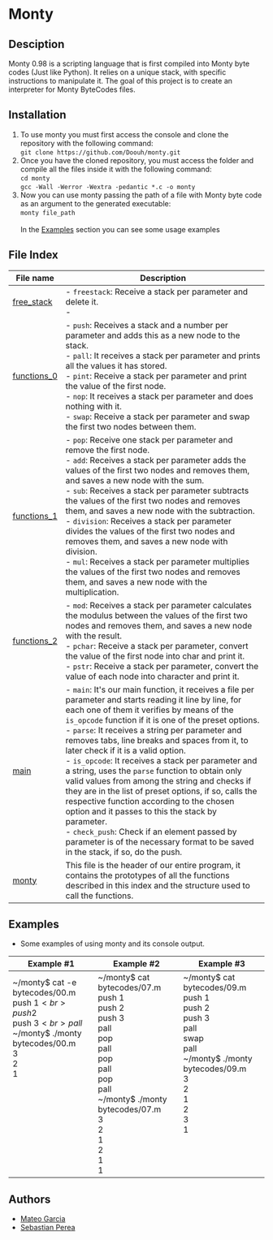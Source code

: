 # Monty

## Desciption

Monty 0.98 is a scripting language that is first compiled into Monty byte codes (Just like Python). It relies on a unique stack, with specific instructions to manipulate it. The goal of this project is to create an interpreter for Monty ByteCodes files.

## Installation

1. To use monty you must first access the console and clone the repository with the following command:<br>
`git clone https://github.com/Doouh/monty.git`
2. Once you have the cloned repository, you must access the folder and compile all the files inside it with the following command:<br>
`cd monty`<br>
`gcc -Wall -Werror -Wextra -pedantic *.c -o monty`<br>
3. Now you can use monty passing the path of a file with Monty byte code as an argument to the generated executable:<br>
`monty file_path`<br><br>
In the [Examples](#examples) section you can see some usage examples

## File Index
|File name              |Description                         |
|-----------------------|------------------------------------|
|[free_stack](additionalFunctions_0.c)|- `freestack`: Receive a stack per parameter and delete it.<br>-
|[functions_0](functions_0.c)|- `push`: Receives a stack and a number per parameter and adds this as a new node to the stack.<br>- `pall`: It receives a stack per parameter and prints all the values it has stored.<br>- `pint`: Receive a stack per parameter and print the value of the first node.<br>- `nop`: It receives a stack per parameter and does nothing with it.<br>- `swap`: Receive a stack per parameter and swap the first two nodes between them.|
|[functions_1](functions_1.c)|- `pop`: Receive one stack per parameter and remove the first node.<br>- `add`: Receives a stack per parameter adds the values of the first two nodes and removes them, and saves a new node with the sum.<br>- `sub`: Receives a stack per parameter subtracts the values of the first two nodes and removes them, and saves a new node with the subtraction.<br>- `division`: Receives a stack per parameter divides the values of the first two nodes and removes them, and saves a new node with division.<br>- `mul`: Receives a stack per parameter multiplies the values of the first two nodes and removes them, and saves a new node with the multiplication.|
|[functions_2](functions_2.c)|- `mod`: Receives a stack per parameter calculates the modulus between the values of the first two nodes and removes them, and saves a new node with the result.<br>- `pchar`: Receive a stack per parameter, convert the value of the first node into char and print it.<br>- `pstr`: Receive a stack per parameter, convert the value of each node into character and print it.|
|[main](main.c)|- `main`: It's our main function, it receives a file per parameter and starts reading it line by line, for each one of them it verifies by means of the `is_opcode` function if it is one of the preset options.<br>- `parse`: It receives a string per parameter and removes tabs, line breaks and spaces from it, to later check if it is a valid option.<br>- `is_opcode`: It receives a stack per parameter and a string, uses the `parse` function to obtain only valid values from among the string and checks if they are in the list of preset options, if so, calls the respective function according to the chosen option and it passes to this the stack by parameter.<br>- `check_push`: Check if an element passed by parameter is of the necessary format to be saved in the stack, if so, do the push.|
|[monty](monty.h)|This file is the header of our entire program, it contains the prototypes of all the functions described in this index and the structure used to call the functions.|


## Examples
* Some examples of using monty and its console output.

|Example #1             |Example #2             |Example #3             |
|-----------------------|-----------------------|-----------------------|
|\~/monty$ cat -e bytecodes/00.m<br>push 1$<br>push 2$<br>push 3$<br>pall$<br>\~/monty$ ./monty bytecodes/00.m<br>3<br>2<br>1<br><br><br><br><br><br><br><br><br><br>|\~/monty$ cat bytecodes/07.m<br>push 1<br>push 2<br>push 3<br>pall<br>pop<br>pall<br>pop<br>pall<br>pop<br>pall<br>\~/monty$ ./monty bytecodes/07.m<br>3<br>2<br>1<br>2<br>1<br>1|\~/monty$ cat bytecodes/09.m<br>push 1<br>push 2<br>push 3<br>pall<br>swap<br>pall<br>\~/monty$ ./monty bytecodes/09.m<br>3<br>2<br>1<br>2<br>3<br>1<br><br><br><br><br>|

## Authors
* [Mateo Garcia](https://github.com/mateog91)
* [Sebastian Perea](https://github.com/Juanse1595)